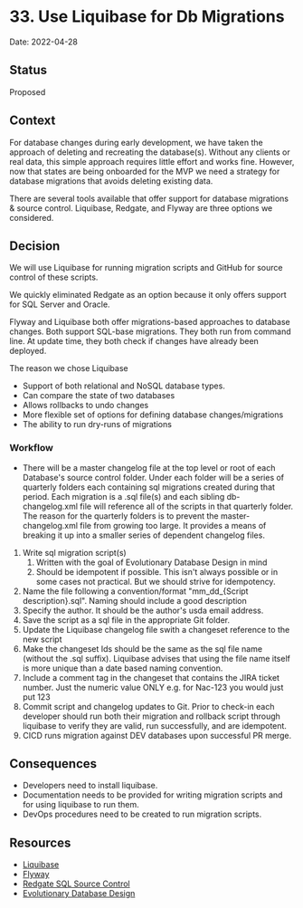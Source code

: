 # 33. Use Liquibase for Db Migrations

Date: 2022-04-28

## Status
 
Proposed
 
## Context

For database changes during early development, we have taken the approach of deleting and recreating the database(s). Without any clients or real data, this simple approach requires little effort and works fine. However, now that states are being onboarded for the MVP we need a strategy for database migrations that avoids deleting existing data.

There are several tools available that offer support for database migrations & source control. Liquibase, Redgate, and Flyway are three options we considered.

## Decision

We will use Liquibase for running migration scripts and GitHub for source control of these scripts. 

We quickly eliminated Redgate as an option because it only offers support for SQL Server and Oracle. 

Flyway and Liquibase both offer migrations-based approaches to database changes. Both support SQL-base migrations. They both run from command line. At update time, they both check if changes have already been deployed. 

The reason we chose Liquibase 
* Support of both relational and NoSQL database types.
* Can compare the state of two databases
* Allows rollbacks to undo changes
* More flexible set of options for defining database changes/migrations
* The ability to run dry-runs of migrations

### Workflow

* There will be a master changelog file at the top level or root of each Database's source control folder. Under each folder will be a series of quarterly folders each containing sql migrations created during that period. Each migration is a .sql file(s) and each sibling db-changelog.xml file will reference all of the scripts in that quarterly folder. The reason for the quarterly folders is to prevent the master-changelog.xml file from growing too large. It provides a means of breaking it up into a smaller series of dependent changelog files.

1. Write sql migration script(s) 
    1. Written with the goal of Evolutionary Database Design in mind
    1. Should be idempotent if possible. This isn't always possible or in some cases not practical. But we should strive for idempotency.
1. Name the file following a convention/format "mm_dd_{Script description}.sql". Naming should include a good description
1. Specify the author. It should be the author's usda email address.
1. Save the script as a sql file in the appropriate Git folder.
1. Update the Liquibase changelog file swith a changeset reference to the new script
1. Make the changeset Ids should be the same as the sql file name (without the .sql suffix). Liquibase advises that using the file name itself is more unique than a date based naming convention.
1. Include a comment tag in the changeset that contains the JIRA ticket number. Just the numeric value ONLY e.g. for Nac-123 you would just put <comment>123</comment>
1. Commit script and changelog updates to Git. Prior to check-in each developer should run both their migration and rollback script through liquibase to verify they are valid, run successfully, and are idempotent. 
1. CICD runs migration against DEV databases upon successful PR merge.


## Consequences

* Developers need to install liquibase.
* Documentation needs to be provided for writing migration scripts and for using liquibase to run them.
* DevOps procedures need to be created to run migration scripts.


## Resources
* [Liquibase](https://www.liquibase.org/)
* [Flyway](https://flywaydb.org/)
* [Redgate SQL Source Control](https://www.red-gate.com/products/sql-development/sql-source-control/)
* [Evolutionary Database Design](https://martinfowler.com/bliki/ParallelChange.html)